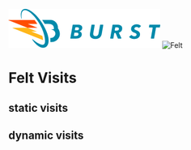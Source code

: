 ![Burst](../../../../../../../../../doc/burst_small.png "")
![Felt](../../../../../../../../doc/felt_small.png "")

# Felt Visits


## static visits

## dynamic visits

